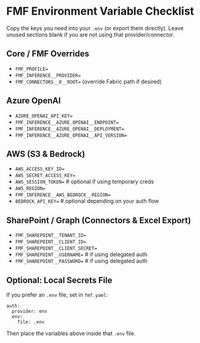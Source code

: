 # FMF Environment Variable Checklist

Copy the keys you need into your `.env` (or export them directly). Leave unused
sections blank if you are not using that provider/connector.

## Core / FMF Overrides
- `FMF_PROFILE=`
- `FMF_INFERENCE__PROVIDER=`
- `FMF_CONNECTORS__0__ROOT=` (override Fabric path if desired)

## Azure OpenAI
- `AZURE_OPENAI_API_KEY=`
- `FMF_INFERENCE__AZURE_OPENAI__ENDPOINT=`
- `FMF_INFERENCE__AZURE_OPENAI__DEPLOYMENT=`
- `FMF_INFERENCE__AZURE_OPENAI__API_VERSION=`

## AWS (S3 & Bedrock)
- `AWS_ACCESS_KEY_ID=`
- `AWS_SECRET_ACCESS_KEY=`
- `AWS_SESSION_TOKEN=`           # optional if using temporary creds
- `AWS_REGION=`
- `FMF_INFERENCE__AWS_BEDROCK__REGION=`
- `BEDROCK_API_KEY=`             # optional depending on your auth flow

## SharePoint / Graph (Connectors & Excel Export)
- `FMF_SHAREPOINT__TENANT_ID=`
- `FMF_SHAREPOINT__CLIENT_ID=`
- `FMF_SHAREPOINT__CLIENT_SECRET=`
- `FMF_SHAREPOINT__USERNAME=`    # if using delegated auth
- `FMF_SHAREPOINT__PASSWORD=`    # if using delegated auth

## Optional: Local Secrets File
If you prefer an `.env` file, set in `fmf.yaml`:
```
auth:
  provider: env
  env:
    file: .env
```

Then place the variables above inside that `.env` file.
